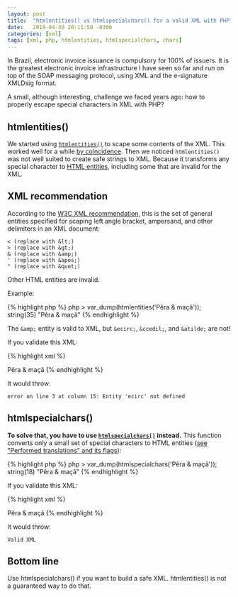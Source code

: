```yaml
---
layout: post
title:  "htmlentities() vs htmlspecialchars() for a valid XML with PHP"
date:   2019-04-30 20:11:58 -0300
categories: [xml]
tags: [xml, php, htmlentities, htmlspecialchars, chars]
---
```


In Brazil, electronic invoice issuance is compulsory for 100% of issuers. It is the greatest electronic invoice infrastructure I have seen so far and run on top of the SOAP messaging protocol, using XML and the e-signature XMLDsig format.

A small, although interesting, challenge we faced years ago: how to properly escape special characters in XML with PHP?

## htmlentities()

We started using [`htmlentities()`](https://www.php.net/manual/en/function.htmlentities.php) to scape some contents of the XML. This worked well for a while [by coincidence](https://pragprog.com/the-pragmatic-programmer/extracts/coincidence "Programming by Coincidence"). Then we noticed `htmlentities()` was not well suited to create safe strings to XML. Because it transforms any special character to [HTML entities](https://developer.mozilla.org/en-US/docs/Glossary/Entity), including some that are invalid for the XML.

## XML recommendation

According to the [W3C XML recommendation](https://www.w3.org/TR/2008/REC-xml-20081126/#sec-predefined-ent), this is the set of general entities specified for scaping left angle bracket, ampersand, and other delimiters in an XML document:

    < (replace with &lt;) 
    > (replace with &gt;) 
    & (replace with &amp;) 
    ' (replace with &apos;) 
    " (replace with &quot;) 

Other HTML entities are invalid.

Example:

{% highlight php %}
php > var_dump(htmlentities('Pêra & maçã'));
string(35) "P&ecirc;ra &amp; ma&ccedil;&atilde;"
{% endhighlight %}

The `&amp;` entity is valid to XML, but `&ecirc;`, `&ccedil;`, and `&atilde;` are not!

If you validate this XML:

{% highlight xml %}
<?xml version="1.0" encoding="UTF-8"?>
<note>
  <body>P&ecirc;ra &amp; ma&ccedil;&atilde;</body>
</note>
{% endhighlight %}

It would throw:

    error on line 3 at column 15: Entity 'ecirc' not defined

## htmlspecialchars()

**To solve that, you have to use [`htmlspecialchars()`](https://www.php.net/manual/en/function.htmlspecialchars.php) instead.** This function converts only a small set of special characters to HTML entities ([see "Performed translations" and its flags](https://www.php.net/manual/en/function.htmlspecialchars.php)):

{% highlight php %}
php > var_dump(htmlspecialchars('Pêra & maçã'));
string(18) "Pêra &amp; maçã"
{% endhighlight %}

If you validate this XML:

{% highlight xml %}
<?xml version="1.0" encoding="UTF-8"?>
<note>
  <body>Pêra &amp; maçã</body>
</note>
{% endhighlight %}

It would throw:

    Valid XML

## Bottom line

Use htmlspecialchars() if you want to build a safe XML. htmlentities() is not a guaranteed way to do that.



